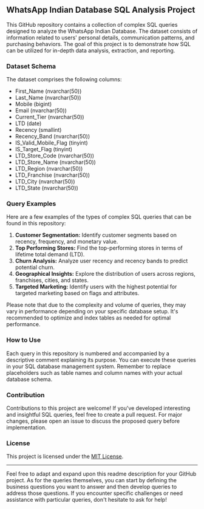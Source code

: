 ## WhatsApp Indian Database SQL Analysis Project

This GitHub repository contains a collection of complex SQL queries designed to analyze the WhatsApp Indian Database. The dataset consists of information related to users' personal details, communication patterns, and purchasing behaviors. The goal of this project is to demonstrate how SQL can be utilized for in-depth data analysis, extraction, and reporting.

### Dataset Schema

The dataset comprises the following columns:

- First_Name (nvarchar(50))
- Last_Name (nvarchar(50))
- Mobile (bigint)
- Email (nvarchar(50))
- Current_Tier (nvarchar(50))
- LTD (date)
- Recency (smallint)
- Recency_Band (nvarchar(50))
- IS_Valid_Mobile_Flag (tinyint)
- IS_Target_Flag (tinyint)
- LTD_Store_Code (nvarchar(50))
- LTD_Store_Name (nvarchar(50))
- LTD_Region (nvarchar(50))
- LTD_Franchise (nvarchar(50))
- LTD_City (nvarchar(50))
- LTD_State (nvarchar(50))

### Query Examples

Here are a few examples of the types of complex SQL queries that can be found in this repository:

1. **Customer Segmentation:** Identify customer segments based on recency, frequency, and monetary value.
2. **Top Performing Stores:** Find the top-performing stores in terms of lifetime total demand (LTD).
3. **Churn Analysis:** Analyze user recency and recency bands to predict potential churn.
4. **Geographical Insights:** Explore the distribution of users across regions, franchises, cities, and states.
5. **Targeted Marketing:** Identify users with the highest potential for targeted marketing based on flags and attributes.

Please note that due to the complexity and volume of queries, they may vary in performance depending on your specific database setup. It's recommended to optimize and index tables as needed for optimal performance.

### How to Use

Each query in this repository is numbered and accompanied by a descriptive comment explaining its purpose. You can execute these queries in your SQL database management system. Remember to replace placeholders such as table names and column names with your actual database schema.

### Contribution

Contributions to this project are welcome! If you've developed interesting and insightful SQL queries, feel free to create a pull request. For major changes, please open an issue to discuss the proposed query before implementation.

### License

This project is licensed under the [MIT License](LICENSE).

---

Feel free to adapt and expand upon this readme description for your GitHub project. As for the queries themselves, you can start by defining the business questions you want to answer and then develop queries to address those questions. If you encounter specific challenges or need assistance with particular queries, don't hesitate to ask for help!
